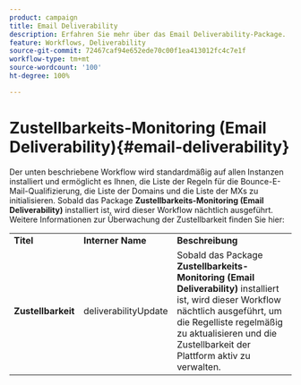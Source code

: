 ```yaml
---
product: campaign
title: Email Deliverability
description: Erfahren Sie mehr über das Email Deliverability-Package.
feature: Workflows, Deliverability
source-git-commit: 72467caf94e652ede70c00f1ea413012fc4c7e1f
workflow-type: tm+mt
source-wordcount: '100'
ht-degree: 100%

---
```



# Zustellbarkeits-Monitoring (Email Deliverability){#email-deliverability}



Der unten beschriebene Workflow wird standardmäßig auf allen Instanzen installiert und ermöglicht es Ihnen, die Liste der Regeln für die Bounce-E-Mail-Qualifizierung, die Liste der Domains und die Liste der MXs zu initialisieren. Sobald das Package **Zustellbarkeits-Monitoring (Email Deliverability)** installiert ist, wird dieser Workflow nächtlich ausgeführt. Weitere Informationen zur Überwachung der Zustellbarkeit finden Sie hier:

<table> 
 <tbody> 
  <tr> 
   <td> <strong>Titel</strong><br /> </td> 
   <td> <strong>Interner Name</strong><br /> </td> 
   <td> <strong>Beschreibung</strong><br /> </td> 
  </tr> 
  <tr> 
   <td> <strong>Zustellbarkeit</strong><br /> </td> 
   <td> <span class="uicontrol">deliverabilityUpdate</span> <br /> </td> 
   <td>  Sobald das Package <strong>Zustellbarkeits-Monitoring (Email Deliverability)</strong> installiert ist, wird dieser Workflow nächtlich ausgeführt, um die Regelliste regelmäßig zu aktualisieren und die Zustellbarkeit der Plattform aktiv zu verwalten.<br /> </td> 
  </tr> 
 </tbody> 
</table>

